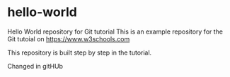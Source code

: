 # hello-world
Hello World repository for Git tutorial
This is an example repository for the Git tutoial on https://www.w3schools.com

This repository is built step by step in the tutorial.

Changed in gitHUb
